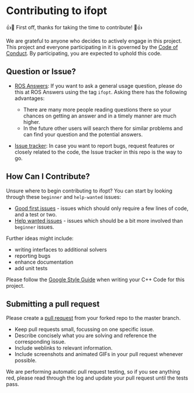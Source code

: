 
# Contributing to ifopt

:+1::tada: First off, thanks for taking the time to contribute! :tada::+1:

We are grateful to anyone who decides to actively engage in this project.
This project and everyone participating in it is governed by the [Code of Conduct](CODE_OF_CONDUCT.md). 
By participating, you are expected to uphold this code. 


## Question or Issue?
* [ROS Answers](https://answers.ros.org/questions/scope:all/sort:activity-desc/tags:ifopt/page:1/):
  If you want to ask a general usage question, please do this at ROS Answers using the tag `ifopt`. Asking there has the following advantages:

  - There are many more people reading questions there so your chances on getting an answer and in a timely manner are much   higher.
  - In the future other users will search there for similar problems and can find your question and the potential answers.

* [Issue tracker](https://github.com/ethz-adrl/ifopt/issues):
  In case you want to report bugs, request features or closely related to the code, the 
  Issue tracker in this repo is the way to go.   


## How Can I Contribute?
Unsure where to begin contributing to ifopt? You can start by looking through these `beginner` and `help-wanted` issues:

* [Good first issues](https://github.com/ethz-adrl/ifopt/issues?q=is%3Aopen+is%3Aissue+label%3A%22good+first+issue%22) - issues which should only require a few lines of code, and a test or two.
* [Help wanted issues](https://github.com/ethz-adrl/ifopt/issues?q=is%3Aopen+is%3Aissue+label%3A%22help+wanted%22) - issues which should be a bit more involved than `beginner` issues.

Further ideas might include:
- writing interfaces to additional solvers
- reporting bugs
- enhance documentation
- add unit tests

Please follow the [Google Style Guide](https://google.github.io/styleguide/cppguide.html) when writing your C++ Code for this project. 


## Submitting a pull request
Please create a [pull request](https://github.com/ethz-adrl/ifopt/compare) from your forked repo to the master branch. 

- Keep pull requests small, focussing on one specific issue.
- Describe concisely what you are solving and reference the corresponding issue.
- Include weblinks to relevant information.
- Include screenshots and animated GIFs in your pull request whenever possible.

We are performing automatic pull request testing, so if you see anything red, please read through the log and update your pull request until the tests pass.

